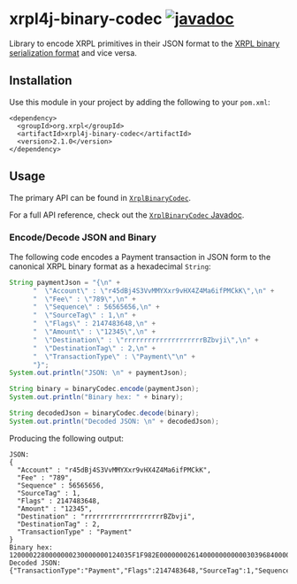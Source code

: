 # xrpl4j-binary-codec [![javadoc](https://javadoc.io/badge2/org.xrpl/xrpl4j-binary-codec/javadoc.svg?color=blue)](https://javadoc.io/doc/org.xrpl/xrpl4j-binary-codec)

Library to encode XRPL primitives in their JSON format to the [XRPL binary serialization format](https://xrpl.org/serialization.html) and vice versa.

## Installation
Use this module in your project by adding the following to your `pom.xml`:
```
<dependency>
  <groupId>org.xrpl</groupId>
  <artifactId>xrpl4j-binary-codec</artifactId>
  <version>2.1.0</version>
</dependency>
```

## Usage
The primary API can be found in [`XrplBinaryCodec`](./src/main/java/org/xrpl/xrpl4j/codec/binary/XrplBinaryCodec.java).

For a full API reference, check out the [`XrplBinaryCodec` Javadoc](https://www.javadoc.io/doc/org.xrpl/xrpl4j-binary-codec/latest/org/xrpl/xrpl4j/codec/binary/XrplBinaryCodec.html).

### Encode/Decode JSON and Binary
The following code encodes a Payment transaction in JSON form to the canonical XRPL binary format as a hexadecimal `String`:
```java
String paymentJson = "{\n" +
      "  \"Account\" : \"r45dBj4S3VvMMYXxr9vHX4Z4Ma6ifPMCkK\",\n" +
      "  \"Fee\" : \"789\",\n" +
      "  \"Sequence\" : 56565656,\n" +
      "  \"SourceTag\" : 1,\n" +
      "  \"Flags\" : 2147483648,\n" +
      "  \"Amount\" : \"12345\",\n" +
      "  \"Destination\" : \"rrrrrrrrrrrrrrrrrrrrBZbvji\",\n" +
      "  \"DestinationTag\" : 2,\n" +
      "  \"TransactionType\" : \"Payment\"\n" +
      "}";
System.out.println("JSON: \n" + paymentJson);

String binary = binaryCodec.encode(paymentJson);
System.out.println("Binary hex: " + binary);

String decodedJson = binaryCodec.decode(binary);
System.out.println("Decoded JSON: \n" + decodedJson);
```

Producing the following output:
```
JSON: 
{
  "Account" : "r45dBj4S3VvMMYXxr9vHX4Z4Ma6ifPMCkK",
  "Fee" : "789",
  "Sequence" : 56565656,
  "SourceTag" : 1,
  "Flags" : 2147483648,
  "Amount" : "12345",
  "Destination" : "rrrrrrrrrrrrrrrrrrrrBZbvji",
  "DestinationTag" : 2,
  "TransactionType" : "Payment"
}
Binary hex: 1200002280000000230000000124035F1F982E000000026140000000000030396840000000000003158114EE39E6D05CFD6A90DAB700A1D70149ECEE29DFEC83140000000000000000000000000000000000000001
Decoded JSON: 
{"TransactionType":"Payment","Flags":2147483648,"SourceTag":1,"Sequence":56565656,"DestinationTag":2,"Amount":"12345","Fee":"789","Account":"r45dBj4S3VvMMYXxr9vHX4Z4Ma6ifPMCkK","Destination":"rrrrrrrrrrrrrrrrrrrrBZbvji"}
```
